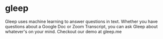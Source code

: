 # gleep
Gleep uses machine learning to answer questions in text. Whether you have questions about a Google Doc or Zoom Transcript, you can ask Gleep about whatever's on your mind.
Checkout our demo at gleep.me
